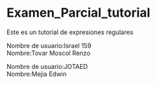 # Examen_Parcial_tutorial
Este es un tutorial de expresiones regulares

Nombre de usuario:Israel 159         
Nombre:Tovar Moscol Renzo

Nombre de usuario:JOTAED  
Nombre:Mejia Edwin
